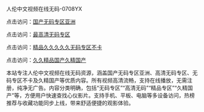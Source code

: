 人伦中文视频在线无码-0708YX

点击访问：<a href="https://heiliaozj3tjd.pages.dev">国产无码专区亚洲</a>

点击访问：<a href="https://heiliaoe8ajia.pages.dev">最高清无码专区</a>

点击访问：<a href="https://heiliaoxqkkct.pages.dev">精品久久久久久无码专区不卡</a>

点击访问：<a href="https://heiliaoxwd5i8.pages.dev">久久精品国产久精国产</a>

本站专注人伦中文视频在线无码资源，涵盖国产无码专区亚洲、高清无码专区、无码专区不卡及久精国产等优质内容。所有视频高清流畅，支持在线播放，无需注册，纯净无广告。内容分类明确，包括“无码专区”“高清无码”“精品专区”“久精国产”等，方便用户快速查找心仪影片。支持手机、平板、电脑等多设备访问，热榜推荐与收藏功能同步上线，带来舒适便捷的观影体验。

<span style="display:none;">[Canonical link](https://github.com/nam20250708/so81 ）</span>
